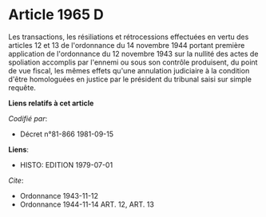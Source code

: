 # Article 1965 D

Les transactions, les résiliations et rétrocessions effectuées en vertu des articles 12 et 13 de l'ordonnance du 14 novembre
1944 portant première application de l'ordonnance du 12 novembre 1943 sur la nullité des actes de spoliation accomplis par
l'ennemi ou sous son contrôle produisent, du point de vue fiscal, les mêmes effets qu'une annulation judiciaire à la
condition d'être homologuées en justice par le président du tribunal saisi sur simple requête.

**Liens relatifs à cet article**

_Codifié par_:

  - Décret n°81-866 1981-09-15

**Liens**:

  - HISTO: EDITION 1979-07-01

_Cite_:

  - Ordonnance 1943-11-12
  - Ordonnance 1944-11-14 ART. 12, ART. 13
